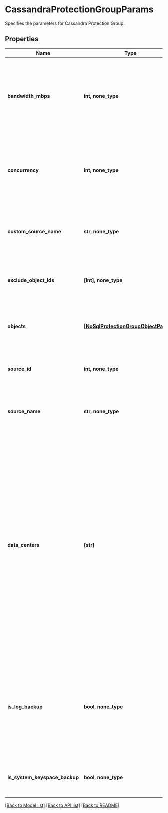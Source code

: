 # CassandraProtectionGroupParams

Specifies the parameters for Cassandra Protection Group.

## Properties
Name | Type | Description | Notes
------------ | ------------- | ------------- | -------------
**bandwidth_mbps** | **int, none_type** | Specifies the maximum network bandwidth that each concurrent IO Stream can use for exchanging data with the cluster. | [optional] 
**concurrency** | **int, none_type** | Specifies the maximum number of concurrent IO Streams that will be created to exchange data with the cluster. | [optional] 
**custom_source_name** | **str, none_type** | The user specified name for the Source on which this protection was run. | [optional] [readonly] 
**exclude_object_ids** | **[int], none_type** | Specifies the objects to be excluded in the Protection Group. | [optional] 
**objects** | [**[NoSqlProtectionGroupObjectParams]**](NoSqlProtectionGroupObjectParams.md) | Specifies the objects to be included in the Protection Group. | [optional] 
**source_id** | **int, none_type** | Object ID of the Source on which this protection was run . | [optional] [readonly] 
**source_name** | **str, none_type** | Specifies the name of the Source on which this protection was run. | [optional] [readonly] 
**data_centers** | **[str]** | Only the specified data centers will be considered while taking backup. The keyspaces having replication strategy &#39;Simple&#39; can be backed up only if all the datacenters for the cassandra cluster are specified. For any keyspace having replication strategy as &#39;Network&#39;, all the associated data centers should be specified. | [optional] 
**is_log_backup** | **bool, none_type** | Specifies the type of job for Cassandra. If true, only log backup job will be scheduled for the source. This requires a policy with log Backup option enabled. | [optional] 
**is_system_keyspace_backup** | **bool, none_type** | Specifies whether this ia a system keyspace backup job. | [optional] 

[[Back to Model list]](../README.md#documentation-for-models) [[Back to API list]](../README.md#documentation-for-api-endpoints) [[Back to README]](../README.md)


